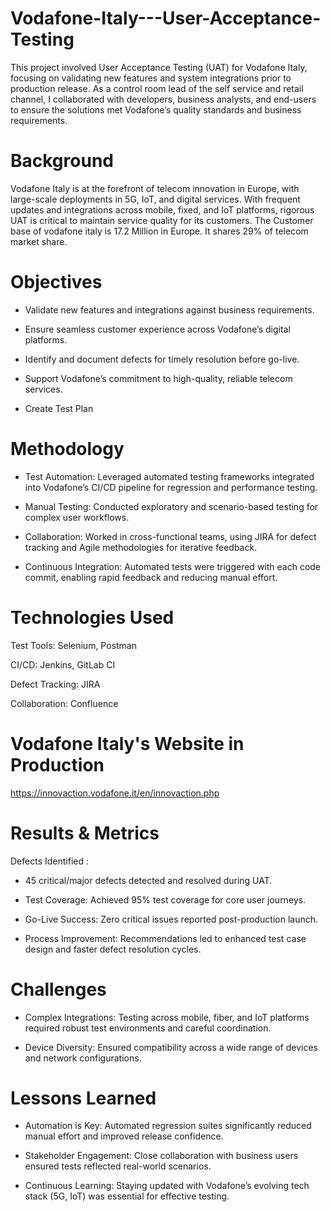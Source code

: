 # Vodafone-Italy---User-Acceptance-Testing
This project involved User Acceptance Testing (UAT) for Vodafone Italy, focusing on validating new features and system integrations prior to production release. As a control room lead of the self service and retail channel, I collaborated with developers, business analysts, and end-users to ensure the solutions met Vodafone’s quality standards and business requirements.

# Background
Vodafone Italy is at the forefront of telecom innovation in Europe, with large-scale deployments in 5G, IoT, and digital services. With frequent updates and integrations across mobile, fixed, and IoT platforms, rigorous UAT is critical to maintain service quality for its customers. The Customer base of vodafone italy is 17.2 Million in Europe. It shares 29% of telecom market share. 

# Objectives
  
- Validate new features and integrations against business requirements.

- Ensure seamless customer experience across Vodafone’s digital platforms.

- Identify and document defects for timely resolution before go-live.

- Support Vodafone’s commitment to high-quality, reliable telecom services.

- Create Test Plan

# Methodology

 - Test Automation: Leveraged automated testing frameworks integrated into Vodafone’s CI/CD pipeline for regression and performance testing.

- Manual Testing: Conducted exploratory and scenario-based testing for complex user workflows.

- Collaboration: Worked in cross-functional teams, using JIRA for defect tracking and Agile methodologies for iterative feedback.

- Continuous Integration: Automated tests were triggered with each code commit, enabling rapid feedback and reducing manual effort.

 # Technologies Used

Test Tools: Selenium, Postman

CI/CD: Jenkins, GitLab CI

Defect Tracking: JIRA

Collaboration: Confluence

# Vodafone Italy's Website in Production 
https://innovaction.vodafone.it/en/innovaction.php

# Results & Metrics

Defects Identified : 

- 45 critical/major defects detected and resolved during UAT.

- Test Coverage: Achieved 95% test coverage for core user journeys.

- Go-Live Success: Zero critical issues reported post-production launch.

- Process Improvement: Recommendations led to enhanced test case design and faster defect resolution cycles.

# Challenges

- Complex Integrations: Testing across mobile, fiber, and IoT platforms required robust test environments and careful coordination.

- Device Diversity: Ensured compatibility across a wide range of devices and network configurations.

# Lessons Learned

- Automation is Key: Automated regression suites significantly reduced manual effort and improved release confidence.

- Stakeholder Engagement: Close collaboration with business users ensured tests reflected real-world scenarios.

- Continuous Learning: Staying updated with Vodafone’s evolving tech stack (5G, IoT) was essential for effective testing.


